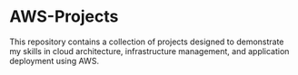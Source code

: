 # AWS-Projects
This repository contains a collection of projects designed to demonstrate my skills in cloud architecture, infrastructure management, and application deployment using AWS. 

